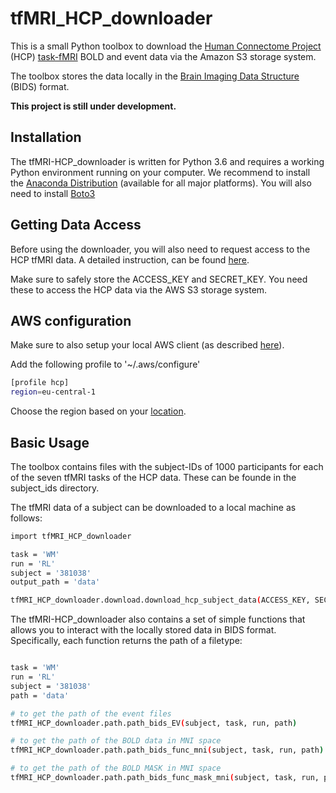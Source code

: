 # tfMRI_HCP_downloader

This is a small Python toolbox to download the [Human Connectome Project](http://www.humanconnectomeproject.org) (HCP) [task-fMRI](https://www.humanconnectome.org/study/hcp-young-adult/project-protocol/task-fmri) BOLD and event data via the Amazon S3 storage system.

The toolbox stores the data locally in the [Brain Imaging Data Structure](https://bids.neuroimaging.io) (BIDS) format.

**This project is still under development.**

## Installation

The tfMRI-HCP_downloader is written for Python 3.6 and requires a working Python environment running on your computer. We recommend to install the [Anaconda Distribution](https://www.anaconda.com/distribution/) (available for all major platforms). You will also need to install [Boto3](https://boto3.amazonaws.com/v1/documentation/api/latest/index.html)

## Getting Data Access

Before using the downloader, you will also need to request access to the HCP tfMRI data. A detailed instruction, can be found [here](https://wiki.humanconnectome.org/display/PublicData/How+To+Connect+to+Connectome+Data+via+AWS).

Make sure to safely store the ACCESS_KEY and SECRET_KEY. You need these to access the HCP data via the AWS S3 storage system. 

## AWS configuration

Make sure to also setup your local AWS client (as described [here](https://docs.aws.amazon.com/cli/latest/userguide/cli-configure-files.html)). 

Add the following profile to '~/.aws/configure'

```bash
[profile hcp]
region=eu-central-1
```

Choose the region based on your [location](https://docs.aws.amazon.com/AmazonRDS/latest/UserGuide/Concepts.RegionsAndAvailabilityZones.html).

## Basic Usage

The toolbox contains files with the subject-IDs of 1000 participants for each of the seven tfMRI tasks of the HCP data. These can be founde in the subject_ids directory.

The tfMRI data of a subject can be downloaded to a local machine as follows:

```bash
import tfMRI_HCP_downloader

task = 'WM'
run = 'RL'
subject = '381038'
output_path = 'data'

tfMRI_HCP_downloader.download.download_hcp_subject_data(ACCESS_KEY, SECRET_KEY, subject, task, run, output_path)

```

The tfMRI-HCP_downloader also contains a set of simple functions that allows you to interact with the locally stored data in BIDS format. Specifically, each function returns the path of a filetype:

```bash

task = 'WM'
run = 'RL'
subject = '381038'
path = 'data'

# to get the path of the event files
tfMRI_HCP_downloader.path.path_bids_EV(subject, task, run, path)

# to get the path of the BOLD data in MNI space
tfMRI_HCP_downloader.path.path_bids_func_mni(subject, task, run, path)

# to get the path of the BOLD MASK in MNI space
tfMRI_HCP_downloader.path.path_bids_func_mask_mni(subject, task, run, path)
```
